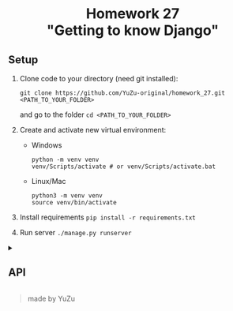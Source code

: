 <h1 align="center">Homework 27<br>"Getting to know Django"</h1>


## Setup

1. Clone code to your directory (need git installed):
    ```shell
    git clone https://github.com/YuZu-original/homework_27.git <PATH_TO_YOUR_FOLDER>
    ```
    and go to the folder `cd <PATH_TO_YOUR_FOLDER>`

2. Create and activate new virtual environment:
   - Windows
       ```shell
       python -m venv venv
       venv/Scripts/activate # or venv/Scripts/activate.bat
       ```
   - Linux/Mac
       ```shell
       python3 -m venv venv
       source venv/bin/activate
       ```
3. Install requirements `pip install -r requirements.txt`
4. Run server `./manage.py runserver`

<details><summary><h2>API</h2></summary>

| url         | methods | description        |
|-------------|---------|--------------------|
| `ad/`       | `GET`   | get all ads        |
| `ad/`       | `POST`  | add new ad         |
| `cat/`      | `GET`   | get all categories |
| `cat/`      | `POST`  | add new category   |
| `ad/<id>/`  | `GET`   | get ad by id       |
| `cat/<id>/` | `GET`   | get category by id |
</details>

> made by YuZu